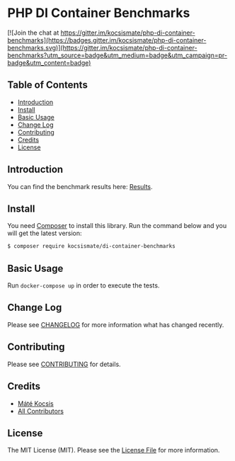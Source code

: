 # PHP DI Container Benchmarks

[![Join the chat at https://gitter.im/kocsismate/php-di-container-benchmarks](https://badges.gitter.im/kocsismate/php-di-container-benchmarks.svg)](https://gitter.im/kocsismate/php-di-container-benchmarks?utm_source=badge&utm_medium=badge&utm_campaign=pr-badge&utm_content=badge)

## Table of Contents

* [Introduction](#introduction)
* [Install](#install)
* [Basic Usage](#basic-usage)
* [Change Log](#change-log)
* [Contributing](#contributing)
* [Credits](#credits)
* [License](#license)

## Introduction

You can find the benchmark results here: [Results](https://rawgit.com/kocsismate/php-di-container-benchmarks/master/var/benchmark.html).

## Install

You need [Composer](https://getcomposer.org) to install this library. Run the command below and you will get the latest
version:

```bash
$ composer require kocsismate/di-container-benchmarks
```

## Basic Usage

Run `docker-compose up` in order to execute the tests. 

## Change Log

Please see [CHANGELOG](CHANGELOG.md) for more information what has changed recently.

## Contributing

Please see [CONTRIBUTING](CONTRIBUTING.md) for details.

## Credits

- [Máté Kocsis][link-author]
- [All Contributors][link-contributors]

## License

The MIT License (MIT). Please see the [License File](LICENSE.md) for more information.

[link-author]: https://github.com/kocsismate
[link-contributors]: ../../contributors

